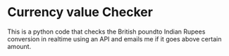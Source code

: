 # Currency value Checker

This is a python code that checks the British poundto Indian Rupees conversion in realtime using an API and emails me if it goes above certain amount.
